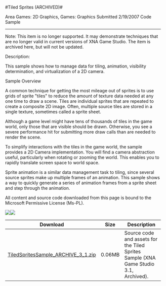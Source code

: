 #Tiled Sprites (ARCHIVED)#

Area
Games: 2D Graphics, Games: Graphics
Submitted
2/19/2007
Code Sample

---

Note: This item is no longer supported. It may demonstrate techniques that are no longer valid in current versions of XNA Game Studio. The item is archived here, but will not be updated.

Description: 

This sample shows how to manage data for tiling, animation, visibility determination, and virtualization of a 2D camera. 

Sample Overview

A common technique for getting the most mileage out of sprites is to use grids of sprite "tiles" to reduce the amount of texture data needed at any one time to draw a scene. Tiles are individual sprites that are repeated to create a composite 2D image. Often, multiple source tiles are stored in a single texture, sometimes called a sprite sheet.

Although a game level might have tens of thousands of tiles in the game world, only those that are visible should be drawn. Otherwise, you see a severe performance hit for submitting more draw calls than are needed to render the scene.

To simplify interactions with the tiles in the game world, the sample provides a 2D Camera implementation. You will find a camera abstraction useful, particularly when rotating or zooming the world. This enables you to rapidly translate screen space to world space.

Sprite animation is a similar data management task to tiling, since several source sprites make up multiple frames of an animation. This sample shows a way to quickly generate a series of animation frames from a sprite sheet and step through the animation.


All content and source code downloaded from this page is bound to the Microsoft Permissive License (Ms-PL).

![](https://github.com/nkast/XNAGameStudio/blob/master/Images/XNA_TiledSprites_01_small.jpg)![](https://github.com/nkast/XNAGameStudio/blob/master/Images/XNA_TiledSprites_02_small.jpg)

		 
Download | Size | Description
---|---|---|
[TiledSpritesSample_ARCHIVE_3_1.zip](https://github.com/nkast/XNAGameStudio/blob/master/Samples/TiledSpritesSample_ARCHIVE_3_1.zip?raw=true) | 0.06MB | Source code and assets for the Tiled Sprites Sample (XNA Game Studio 3.1, Archived). 
